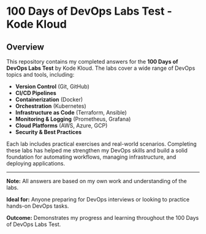 # 100 Days of DevOps Labs Test - Kode Kloud

## Overview

This repository contains my completed answers for the **100 Days of DevOps Labs Test** by Kode Kloud. The labs cover a wide range of DevOps topics and tools, including:

- **Version Control** (Git, GitHub)
- **CI/CD Pipelines**
- **Containerization** (Docker)
- **Orchestration** (Kubernetes)
- **Infrastructure as Code** (Terraform, Ansible)
- **Monitoring & Logging** (Prometheus, Grafana)
- **Cloud Platforms** (AWS, Azure, GCP)
- **Security & Best Practices**

Each lab includes practical exercises and real-world scenarios. Completing these labs has helped me strengthen my DevOps skills and build a solid foundation for automating workflows, managing infrastructure, and deploying applications.

---

**Note:** All answers are based on my own work and understanding of the labs.

**Ideal for:** Anyone preparing for DevOps interviews or looking to practice hands-on DevOps tasks.

**Outcome:** Demonstrates my progress and learning throughout the 100 Days of DevOps Labs Test.
